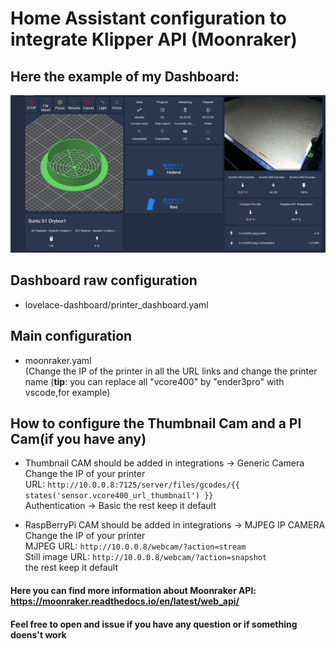 # Home Assistant configuration to integrate Klipper API (Moonraker)

## Here the example of my Dashboard:
![Alt text](print_screens/dashboard_example.png?raw=true "Dashboard Example")

## Dashboard raw configuration
   - lovelace-dashboard/printer_dashboard.yaml

## Main configuration
   - moonraker.yaml  
     (Change the IP of the printer in all the URL links and change the printer name (**tip**: you can replace all "vcore400" by "ender3pro" with vscode,for example)

## How to configure the Thumbnail Cam and a PI Cam(if you have any)
   - Thumbnail CAM should be added in integrations -> Generic Camera  
     Change the IP of your printer  
     URL: `http://10.0.0.8:7125/server/files/gcodes/{{ states('sensor.vcore400_url_thumbnail') }}`  
     Authentication -> Basic
     the rest keep it default

   - RaspBerryPi CAM should be added in integrations -> MJPEG IP CAMERA  
     Change the IP of your printer  
     MJPEG URL: `http://10.0.0.8/webcam/?action=stream`  
     Still image URL: `http://10.0.0.8/webcam/?action=snapshot`  
     the rest keep it default

#### Here you can find more information about Moonraker API: https://moonraker.readthedocs.io/en/latest/web_api/

#### Feel free to open and issue if you have any question or if something doens't work
